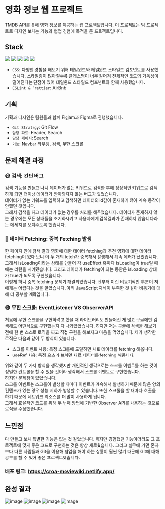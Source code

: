 # 영화 정보 웹 프로젝트
TMDB API를 통해 영화 정보를 제공하는 웹 프로젝트입니다. 이 프로젝트는 팀 프로젝트로 디자인 보다는 기능과 협업 경험에 목적을 둔 프로젝트입니다.


## Stack
<img src="https://img.shields.io/badge/Javascript-F7DF1E?style=flat-square&logo=Javascript&logoColor=white"/> <img src="https://img.shields.io/badge/React-61DAFB?style=flat-square&logo=React&logoColor=white"/> <img src="https://img.shields.io/badge/TailwindCSS-06B6D4?style=flat-square&logo=tailwindcss&logoColor=white"/> <img src="https://img.shields.io/badge/ESLint-4B32C3?style=flat-square&logo=ESLint&logoColor=white"/> <img src="https://img.shields.io/badge/Prettier-F7B93E?style=flat-square&logo=Prettier&logoColor=white"/>

- ```CSS```: 다양한 경험을 해보기 위해 테일윈드와 테일윈드 스타일드 컴포넌트를 사용했습니다. 스타일링이 많아질수록 클래스명이 너무 길어져 전체적인 코드의 가독성이 떨어진다는 단점이 있어 테일윈드 스타일드 컴포넌트와 함께 사용했습니다. <br/>
- ```ESLint & Prettier```: AirBnb <br/>

## 기획
기획과 디자인은 팀원들과 함께 Figjam과 Figma로 진행했습니다.<br/>
- ```Git Strategy```: Git Flow <br/>
- ```담당 파트```: Header, Search <br/>
- ```담당 페이지```: Search <br/>
- ```기능```: Navbar 라우팅, 검색, 무한 스크롤

## 문제 해결 과정
### 😅 검색: 간단 버그
검색 기능을 만들고 나니 데이터가 없는 키워드로 검색한 후에 정상적인 키워드로 검색하게 되면 더이상 데이터가 받아와지지 않는 버그가 있었습니다.<br/>
데이터가 없는 키워드를 입력하고 검색하면 데이터의 id값이 존재하기 않아 계속 동작이 안했던 것입니다.<br/>
그래서 검색을 하고 데이터가 없는 경우를 처리를 해주었습니다. 데이터가 존재하지 않는 경우에는 모든 상태들을 초기화시키고 사용자에게 검색결과가 존재하지 않습니다라는 메세지를 보여주도록 했습니다.<br/>

### 🥺 데이터 Fetching: 중복 Fetching 발생
한 페이지 안에 검색 결과 영화에 대한 데이터 fetching과 추천 영화에 대한 데이터 fetching이 있다 보니 이 두 개의 fetch가 중복해서 발생해서 계속 에러가 났었습니다. <br/>
그래서 isLoading이라는 상태를 만들어 각 useEffect 훅마다 isLoading이 true일 때에는 리턴을 시켜줬습니다. 그리고 데이터가 fetching이 되는 동안은 isLoading 상태가 true가 되도록 구현했습니다.<br/>
이렇게 하니 중복 fetching 문제가 해결되었습니다. 전부터 이런 비동기적인 부분이 저에게는 어렵다는 것을 알았습니다. 아직 JavaScript 지식이 부족한 것 같아 비동기에 대해 더 공부할 계획입니다.<br/>

### 😅 무한 스크롤: EventListener VS ObserverAPI
처음에 무한 스크롤을 구현하려고 했을 때 라이브러리도 만들어진 게 많고 구글에만 검색해도 어떤식으로 구현했는지 다 나와있었습니다. 하지만 저는 구글에 검색을 해보기 전에 한 번 스스로 로직을 짜고 직접 구현을 해보자고 마음을 먹었습니다. 제가 생각한 로직은 다음과 같이 두 방식이 있습니다.<br/>
- 스크롤 이벤트 사용: 특정 스크롤에 도달하면 새로 데이터를 fetching 해옵니다.
- useRef 사용: 특정 요소가 보이면 새로 데이터를 fetching 해옵니다.

위와 같이 두 가지 방식을 생각했지만 개인적인 생각으로는 스크롤 이벤트를 하는 것이 정밀한 컨트롤을 할 수 있을 것이라 생각해서 스크롤 이벤트로 구현했습니다.<br/>
하지만 문제점이 있었습니다.<br/>
스크롤 이벤트는 스크롤이 발생할 때마다 이벤트가 계속해서 발생하기 때문에 많은 양의 컨텐츠가 있는 경우 성능 저하가 발생할 수 있습니다. 또한 스크롤을 할 때마다 호출을 하기 때문에 네트워크 리소스를 더 많이 사용하게 됩니다.<br/>
그래서 효율적인 코드를 위해 두 번째 방법에 기반한 Observer API를 사용하는 것으로 로직을 수정했습니다.




## 느낀점
다 만들고 보니 특별한 기능은 없는 것 같았습니다. 하지만 경험했던 기능이더라도 그 프로젝트에 맞게 좋은 코드로 구현하는 것은 항상 새로웠습니다. 그리고 실무에 가면 혼자보다 다른 사람들과 Git을 이용해 협업을 해야 하는 상황이 훨씬 많기 때문에 Git에 대해 공부를 할 수 있어 좋은 프로젝트였습니다.

### 배포 링크: https://croa-moviewiki.netlify.app/

## 완성 결과
![image](https://github.com/TaeWooKim-SCH/Movie-Wiki/assets/79956107/fd86251d-88d2-4945-bb3d-f9605cfc2b1e)
![image](https://github.com/TaeWooKim-SCH/Movie-Wiki/assets/79956107/8069adf9-1caf-4952-83fe-dc5e00f7a528)
![image](https://github.com/TaeWooKim-SCH/Movie-Wiki/assets/79956107/9d13a543-37e4-431e-b8e1-0e29e0e751e3)
![image](https://github.com/TaeWooKim-SCH/Movie-Wiki/assets/79956107/fd7e64a1-a073-4d96-9e35-cd140d4b87a2)

